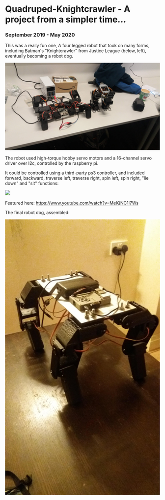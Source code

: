 # Quadruped-Knightcrawler - A project from a simpler time... 
### September 2019 - May 2020

This was a really fun one, A four legged robot that took on many forms, including Batman's "Knightcrawler" from Justice League (below, left), eventually becoming a robot dog.


![Image 1](https://github.com/robosam2003/Quadruped-Knightcrawler/blob/master/resources/20191130_163711.jpg)



The robot used high-torque hobby servo motors and a 16-channel servo driver over I2c, controlled by the raspberry pi. 

It could be controlled using a third-party ps3 controller, and included forward, backward, traverse left, traverse right, spin left, spin right, "lie down" and "sit" functions:

<img src = "https://github.com/robosam2003/Quadruped-Knightcrawler/blob/master/resources/received_513616136016511.gif">

Featured here: https://www.youtube.com/watch?v=MelQNC1I7Ws



The final robot dog, assembled:

<img src="https://github.com/robosam2003/Quadruped-Knightcrawler/blob/master/resources/20200124_222202.jpg" width="600">
